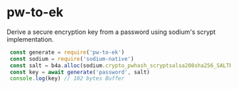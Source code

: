 # pw-to-ek

Derive a secure encryption key from a password using sodium's scrypt implementation.

``` javascript
 const generate = require('pw-to-ek')
 const sodium = require('sodium-native')
 const salt = b4a.alloc(sodium.crypto_pwhash_scryptsalsa208sha256_SALTBYTES)
 const key = await generate('password', salt)
 console.log(key) // 102 bytes Buffer
``` 
